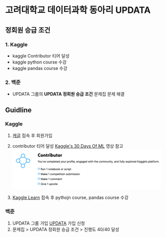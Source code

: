 # 고려대학교 데이터과학 동아리 UPDATA


## 정회원 승급 조건

### 1. Kaggle
- kaggle Contributor 티어 달성
- kaggle python course 수강
- kaggle pandas course 수강

### 2. 백준   
- UPDATA 그룹의 **UPDATA 정회원 승급 조건** 문제집 문제 해결


## Guidline

### Kaggle
1. [캐글](https://www.kaggle.com) 접속 후 회원가입
2. contributor 티어 달성 [Kaggle's 30 Days Of ML](https://www.youtube.com/watch?v=_55G24aghPY&list=PL98nY_tJQXZnP-k3qCDd1hljVSciDV9_N) 영상 참고
![contributor](./contributor.png)

3. [Kaggle Learn](https://www.kaggle.com/learn) 접속 후 pythojn course, pandas course 수강

### 백준
1. UPDATA 그룹 가입 [UPDATA](https://www.acmicpc.net/group/15599) 가입 신청
2. 문제집 > UPDATA 정회원 승급 조건 > 진행도 40/40 달성
